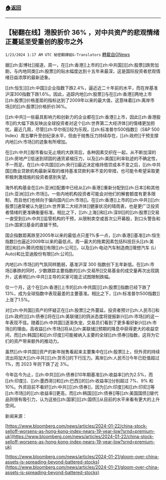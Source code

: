 ###  [:house:返回](README.md)
---


## 【秘翻在线】港股折价 36% ，对中共资产的悲观情绪正蔓延至受重创的股市之外
`1/23/2024 1:17 AM UTC 秘密翻譯組G-Translators` [轉載自GNews](https://gnews.org/articles/2243802)

据[[zh:彭博社]]报道，周一，在[[zh:香港]]上市的[[zh:中共国]][[zh:股票]]跌势加剧，与内地同类[[zh:股票]]的贴水幅度达到十五年来最深，这是国际投资者悲观情绪日益浓厚的最新迹象。

[[zh:恒生]][[zh:中国]]企业指数下跌2.4%，逼近近二十年前的水平，而在岸基准沪深300指数下跌1.6%。因此，追踪内地[[zh:股票]]与在[[zh:香港]]两地上市[[zh:股票]]价格差距的指标达到了2009年以来的最大值，这意味着[[zh:离岸市场]]的[[zh:股票]]价格折价36%。

[[zh:中共]]一些最具影响力和创新力的企业都在[[zh:香港]]上市，因此[[zh:香港股市]]的大幅下跌反映出全球投资者对这个[[zh:世界第二大经济体]]的情绪更加担忧。最近几周，尽管[[zh:华尔街]]较为乐观，[[zh:标准普尔500指数]]（S&P 500 Index）周五攀升至创纪录水平，但由于抛售压力持续存在，[[zh:政府]]干预支撑内地[[zh:市场]]的迹象有所增加。

在[[zh:中共]]股市看似无止境的大跌背后，各种因素交织在一起，从不断加深的[[zh:房地产]]低迷到顽固的通货紧缩压力，以及[[zh:美国]]利率轨迹的不确定性，不一而足。在[[zh:中共国]][[zh:央行]]最近决定维持借贷成本不变之后，[[zh:中共国]]商业贷款机构最新采取的维持基准贷款利率不变的举措，也可能令希望采取更积极刺激措施的投资者感到失望。

海外机构基金在[[zh:亚洲]]配置中已经从[[zh:香港]]重新分配到[[zh:日本]]和其他[[zh:亚洲]][[zh:市场]]。一些内地机构投资者可能会对他们的解套额度有更多限制，而且他们也倾向于偏向国内[[zh:市场]]。在[[zh:香港]]上市的[[zh:中共]][[zh:股票]]通常被认为是[[zh:世界第二大经济体]]健康状况的晴雨表，也是更广泛投资者情绪的更准确衡量标准。相比之下，[[zh:上海]]和[[zh:深圳]]的[[zh:股票]]交易一直受到[[zh:中共]]监管机构的干预，从限制卖空或首次公开募股，到口头警告和[[zh:国家]]基金的直接干预。

国企指数距离跌至2005年以来的最低点只差1%多一点，[[zh:香港]]基准[[zh:恒生指数]]也逼近2009年以来的最低点。周一最大的拖累因素包括科技巨头[[zh:美团]]和[[zh:腾讯控股]]有限[[zh:公司]]，以及[[zh:电动汽车制造商]]理想汽车 (Li Auto)和比亚迪股份有限[[zh:公司]]。

内地[[zh:市场]]的气氛同样脆弱，基准沪深 300 指数创下五年新低。在[[zh:市场]]暴跌的同时，少数跟踪主要指数的[[zh:交易所]]交易基金的成交量再次出现跳升，这表明[[zh:中共]]主导的买家可能正试图限制跌幅。

仅一个月，这个在[[zh:香港]]上市的[[zh:中共国]][[zh:股票]]指数已经下跌了 13%，成为全球指数中表现最差的主要基准。相比之下，[[zh:标准普尔500指数]]上涨了1.5%。

对[[zh:中共国]]资产的怀疑正在[[zh:股票]]之外蔓延，投资者预计[[zh:人民币]]和[[zh:政府]][[zh:债券]]将在[[zh:美联储]]的鸽派态度将提振新兴[[zh:市场]]的这一年表现不佳。随着[[zh:中共国]]逐渐失宠，交易员们看到了更多看好新兴[[zh:市场]]的理由。高收益[[zh:市场]]将从[[zh:美联储]]预期的降息中获得更大的收益空间，而[[zh:韩国]]和[[zh:印度]]可能被纳入主要的全球[[zh:债券]]指数，这将为它们的资产带来额外的推动力。

虽然[[zh:中共国]]资产的新年抛售看起来主要集中在[[zh:股票]]上，但外资的持续流出将加大[[zh:中共]][[zh:货币]]的下行压力。离岸[[zh:人民币]]今年已贬值超过 1%，而 2023 年则下跌了近 3%。

今年迄今为止，[[zh:中共]][[zh:债券]]10年期基准[[zh:收益率]]约为2.5%，而[[zh:印度]]、[[zh:墨西哥]]和[[zh:巴西]]的[[zh:收益率]]分别超过 7%、9% 和 10%。外资目前不看好[[zh:中共]][[zh:债券]]，因为[[zh:印度]]和[[zh:印尼]]等[[zh:市场]]的[[zh:收益率]]更高，而[[zh:韩国]][[zh:债券]]等[[zh:美国国债]]替代品则很有吸引力，认为这些[[zh:国家]][[zh:国债]]从目前的水平来看有更大的上升空间。

新闻来源：

[https://www.bloomberg.com/news/articles/2024-01-22/china-stock-selloff-worsens-as-hong-kong-index-nears-19-year-low?srnd=premium-uk](https://www.bloomberg.com/news/articles/2024-01-22/china-stock-selloff-worsens-as-hong-kong-index-nears-19-year-low?srnd=premium-uk)

[https://www.bloomberg.com/news/articles/2024-01-21/gloom-over-china-assets-is-spreading-beyond-battered-stocks](https://www.bloomberg.com/news/articles/2024-01-21/gloom-over-china-assets-is-spreading-beyond-battered-stocks)
